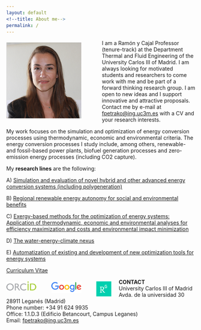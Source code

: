 ```yaml
---
layout: default
<!--title: About me-->
permalink: /
---
```


<!-- ![Fontina Petrakopoulou](/files/1_.png){:style="float: left;margin-right: 20px;margin-top: 7px;" width="50px"} -->
<img src="/files/4.png" alt="Fontina Petrakopoulou" width="200px" style="float: left;margin-right: 55px;margin-top: 7px;margin-bottom: 7px">

  
I am a Ramón y Cajal Professor (tenure-track) at the Department Thermal and Fluid Engineering of the University Carlos III of Madrid. I am always looking for motivated students and researchers to come work with me and be part of a forward thinking research group. I am open to new ideas and I support innovative and attractive proposals. Contact me by e-mail at fpetrako@ing.uc3m.es with a CV and your research interests.  

My work focuses on the simulation and optimization of energy conversion processes using thermodynamic, economic and environmental criteria. The energy conversion processes I study include, among others, renewable- and fossil-based power plants, biofuel generation processes and zero-emission energy processes (including CO2 capture). 

My **research lines** are the following:

A) [Simulation and evaluation of novel hybrid and other advanced energy conversion systems (including polygeneration)](http://fontina-petrakopoulou.github.io/researchlineA/)

B) [Regional renewable energy autonomy for social and environmental benefits](http://fontina-petrakopoulou.github.io/researchlineB/)

C) [Exergy-based methods for the optimization of energy systems: Application of thermodynamic, economic and environmental analyses for efficiency maximization and costs and environmental impact minimization](http://fontina-petrakopoulou.github.io/researchlineC/)

D) [The water-energy-climate nexus](http://fontina-petrakopoulou.github.io/researchlineD/)

E) [Automatization of existing and development of new optimization tools for energy systems](http://fontina-petrakopoulou.github.io/researchlineE/)
 
[Curriculum Vitae](/files/CV_Petrakopoulou.pdf) 
 
 
[<img src="/files/orcid-logo.png" alt="Fontina Petrakopoulou" width="80px" style="float: left;margin-right: 40px;margin-top: 7px;">](http://orcid.org/0000-0001-6878-4591)
[<img src="/files/googlelogo.png" alt="Fontina Petrakopoulou" width="80px" style="float: left;margin-right: 40px;margin-top: 7px;">](https://scholar.google.es/citations?user=LLgloUsAAAAJ&amp;hl=en)
[<img src="/files/researchgate-dss.png" alt="Fontina Petrakopoulou" width="40px" style="float: left;margin-right: 20px;margin-top: 7px;">](https://www.researchgate.net/profile/Fontina_Petrakopoulou)    
 
               
**CONTACT**     
University Carlos III of Madrid 
Avda. de la universidad 30  
28911 Leganés (Madrid)  
Phone number: +34 91 624 9935   
Office: 1.1.D.3 (Edificio Betancourt, Campus Leganes)   
Email: fpetrako@ing.uc3m.es  
